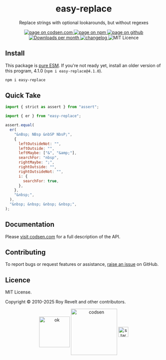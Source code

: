 <h1 align="center">easy-replace</h1>

<p align="center">Replace strings with optional lookarounds, but without regexes</p>

<p align="center">
  <a href="https://codsen.com/os/easy-replace" rel="nofollow noreferrer noopener">
    <img src="https://img.shields.io/badge/-codsen-blue?style=flat-square" alt="page on codsen.com">
  </a>
  <a href="https://www.npmjs.com/package/easy-replace" rel="nofollow noreferrer noopener">
    <img src="https://img.shields.io/badge/-npm-blue?style=flat-square" alt="page on npm">
  </a>
  <a href="https://github.com/codsen/codsen/tree/main/packages/easy-replace" rel="nofollow noreferrer noopener">
    <img src="https://img.shields.io/badge/-github-blue?style=flat-square" alt="page on github">
  </a>
  <a href="https://npmcharts.com/compare/easy-replace?interval=30" rel="nofollow noreferrer noopener" target="_blank">
    <img src="https://img.shields.io/npm/dm/easy-replace.svg?style=flat-square" alt="Downloads per month">
  </a>
  <a href="https://codsen.com/os/easy-replace/changelog" rel="nofollow noreferrer noopener">
    <img src="https://img.shields.io/badge/changelog-here-brightgreen?style=flat-square" alt="changelog">
  </a>
  <img src="https://img.shields.io/badge/licence-MIT-brightgreen.svg?style=flat-square" alt="MIT Licence">
</p>

## Install

This package is [pure ESM](https://gist.github.com/sindresorhus/a39789f98801d908bbc7ff3ecc99d99c). If you're not ready yet, install an older version of this program, 4.1.0 (`npm i easy-replace@4.1.0`).

```bash
npm i easy-replace
```

## Quick Take

```js
import { strict as assert } from "assert";

import { er } from "easy-replace";

assert.equal(
  er(
    "&nBsp; NBsp &nbSP NbsP;",
    {
      leftOutsideNot: "",
      leftOutside: "",
      leftMaybe: ["&", "&amp;"],
      searchFor: "nbsp",
      rightMaybe: ";",
      rightOutside: "",
      rightOutsideNot: "",
      i: {
        searchFor: true,
      },
    },
    "&nbsp;",
  ),
  "&nbsp; &nbsp; &nbsp; &nbsp;",
);
```

## Documentation

Please [visit codsen.com](https://codsen.com/os/easy-replace/) for a full description of the API.

## Contributing

To report bugs or request features or assistance, [raise an issue](https://github.com/codsen/codsen/issues/new/choose) on GitHub.

## Licence

MIT License.

Copyright © 2010-2025 Roy Revelt and other contributors.

<p align="center"><img src="https://codsen.com/images/png-codsen-ok.png" width="98" alt="ok" align="center"> <img src="https://codsen.com/images/png-codsen-1.png" width="148" alt="codsen" align="center"> <img src="https://codsen.com/images/png-codsen-star-small.png" width="32" alt="star" align="center"></p>
